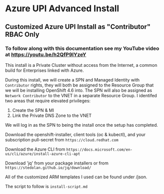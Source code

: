 # Azure UPI Advanced Install
## Customized Azure UPI Install as "Contributor" RBAC Only

### To follow along with this documentation see my YouTube video at https://youtu.be/h2QfP9IYzeY

This install is a Private Cluster without access from the Internet, a common build for Enterprises linked with Azure.

During this install, we will create a SPN and Managed Identity with `Contributor` rights, they will both be assigned to the Resource Group that we will be installing OpenShift 4.6 into. The SPN will also be assigned as `Network Contributor` to the VNET in a separate Resource Group. I identifed two areas that require elevated privileges:
1. Create the SPN & MI
2. Link the Private DNS Zone to the VNET

We will log in as the SPN to being the install once the setup has completed.


Download the openshift-installer, client tools (oc & kubectl), and your subscription pull-secret from `https://cloud.redhat.com`

Download the Azure CLI from `https://docs.microsoft.com/en-us/cli/azure/install-azure-cli-apt`

Download 'jq' from your package installers or from `https://stedolan.github.io/jq/download/`

All of the customized ARM templates I used can be found under /json.

The script to follow is `install-script.md`






